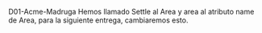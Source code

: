 D01-Acme-Madruga
Hemos llamado Settle al Area y area al atributo name de Area, para la siguiente entrega, cambiaremos esto.
